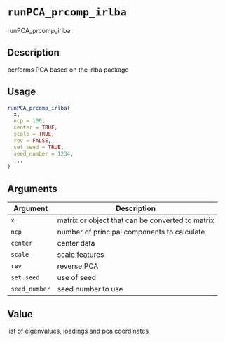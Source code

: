 # `runPCA_prcomp_irlba`

runPCA_prcomp_irlba


## Description

performs PCA based on the irlba package


## Usage

```r
runPCA_prcomp_irlba(
  x,
  ncp = 100,
  center = TRUE,
  scale = TRUE,
  rev = FALSE,
  set_seed = TRUE,
  seed_number = 1234,
  ...
)
```


## Arguments

Argument      |Description
------------- |----------------
`x`     |     matrix or object that can be converted to matrix
`ncp`     |     number of principal components to calculate
`center`     |     center data
`scale`     |     scale features
`rev`     |     reverse PCA
`set_seed`     |     use of seed
`seed_number`     |     seed number to use


## Value

list of eigenvalues, loadings and pca coordinates


